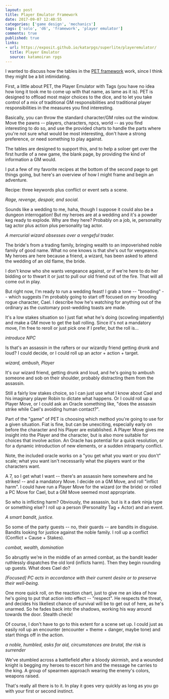 ```yaml
---
layout: post
title: Player Emulator Framework
date: 2017-09-07 12:40:55
categories: ['game design', 'mechanics']
tags: ['solo', 'd6', 'framework', 'player emulator']
comments: true
published: true
links:
- url: https://exposit.github.io/katarpgs/superlite/playeremulator/
  title: Player Emulator
  source: katamoiran rpgs
---
```


I wanted to discuss how the tables in the [PET framework](https://exposit.github.io/katarpgs/superlite/playeremulator/) work, since I think they might be a bit intimidating.

First, a little about PET, the Player Emulator with Tags (you have no idea how long it took me to come up with that name, as lame as it is). PET is designed to offload most major choices to the dice, and to let you take control of a mix of traditional GM responsibilities and traditional player responsibilities in the measures you find interesting.

<!--more-->

Basically, you can throw the standard character/GM roles out the window. Move the pawns -- players, characters, npcs, world -- as you find interesting to do so, and use the provided charts to handle the parts where you're not sure what would be most interesting, don't have a strong preference, or need something to play against.

The tables are designed to support this, and to help a soloer get over the first hurdle of a new game, the blank page, by providing the kind of information a GM would.

I put a few of my favorite recipes at the bottom of the second page to get things going, but here's an overview of how I might frame and begin an adventure.

Recipe: three keywords plus conflict or event sets a scene.

_Rage, revenge, despair, and social._

Sounds like a wedding to me, haha, though I suppose it could also be a dungeon interrogation! But my heroes are at a wedding and it's a powder keg ready to explode. Why are they here? Probably on a job, ie, personality tag actor plus action plus personality tag actor.

_A mercurial wizard obsesses over a vengeful trader._

The bride's from a trading family, bringing wealth to an impoverished noble family of good name. What no one knows is that she's out for vengeance. My heroes are here because a friend, a wizard, has been asked to attend the wedding of an old flame, the bride.

I don't know who she wants vengeance against, or if we're here to do her bidding or to thwart it or just to pull our old friend out of the fire. That will all come out in play.

But right now, I'm ready to run a wedding feast! I grab a tone -- "brooding" -- which suggests I'm probably going to start off focused on my brooding rogue character, Cael. I describe how he's watching for anything out of the ordinary as the customary post-wedding toasts are made.

It's a low stakes situation so I just fiat what he's doing (scowling impatiently) and make a GM move to get the ball rolling. Since it's not a mandatory move, I'm free to reroll or just pick one if I prefer, but the roll is...

_introduce NPC_

Is that's an assassin in the rafters or our wizardly friend getting drunk and loud? I could decide, or I could roll up an actor + action + target.

_wizard, ambush, Player_

It's our wizard friend, getting drunk and loud, and he's going to ambush someone and sob on their shoulder, probably distracting them from the assassin.

Still a fairly low stakes choice, so I can just use what I know about Cael and his imaginary player Robin to dictate what happens. Or I could roll up a Player Move, or I could ask an Oracle something like, "does the assassin strike while Cael's avoiding human contact?".

Part of the "game" of PET is choosing which method you're going to use for a given situation. Fiat is fine, but can be unexciting, especially early on before the character and his Player are established. A Player Move gives me insight into the Player and the character, but is also more suitable for choices that involve action. An Oracle has potential for a quick resolution, or for a dynamic introduction of new elements, or a sudden intraparty conflict.

Note, the included oracle works on a "you get what you want or you don't" scale; what you want isn't necessarily what the players want or the characters want.

A 7, so I get what I want -- there's an assassin here somewhere and he strikes! -- and a mandatory Move. I decide on a GM Move, and roll "inflict harm". I could have run a Player Move for the wizard (or the bride) or rolled a PC Move for Cael, but a GM Move seemed most appropriate.

So who is inflicting harm? Obviously, the assassin, but is it a dark ninja type or something else? I roll up a person (Personality Tag + Actor) and an event.

_A smart bandit, justice._

So some of the party guests -- no, their guards -- are bandits in disguise. Bandits looking for justice against the noble family. I roll up a conflict (Conflict + Cause + Stakes).

_combat, wealth, domination_

So abruptly we're in the middle of an armed combat, as the bandit leader ruthlessly dispatches the old lord (inflicts harm). Then they begin rounding up guests. What does Cael do?

_[Focused] PC acts in accordance with their current desire or to preserve their well-being._

One more quick roll, on the reaction chart, just to give me an idea of how he's going to put that action into effect -- "respect". He respects the threat, and decides his likeliest chance of survival will be to get out of here, as he's unarmed. So he fades back into the shadows, working his way around towards the door. Stealth check!

Of course, I don't have to go to this extent for a scene set up. I could just as easily roll up an encounter (encounter + theme + danger, maybe tone) and start things off in the action.

_a noble, humbled, asks for aid, circumstances are brutal, the risk is surrender_

We've stumbled across a battlefield after a bloody skirmish, and a wounded knight is begging my heroes to escort him and the message he carries to the king. A group of spearmen approach wearing the enemy's colors, weapons raised.

That's really all there is to it. In play it goes very quickly as long as you go with your first or second instinct.
